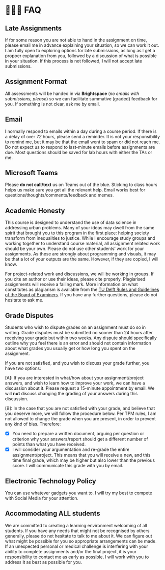 # 💁🏽‍♂️ FAQ

## Late Assignments
If for some reason you are not able to hand in the assignment on time, please email me in advance explaining your situation, so we can work it out. I am fully open to exploring options for late submissions, as long as I get a propoer explanation from you, followed by a discussion of what is possible in your situation. If this process is not followed, I will not accept late submissions.

## Assignment Format
All assessments will be handed in via **Brightspace** (*no emails with submissions, please*) so we can facilitate summative (graded) feedback for you. If something is not clear, ask me by email.

## Email
I normally respond to emails within a day during a course period. If there is a delay of over _72_ hours, please send a reminder. It is not your responsibility to remind me, but it may be that the email went to spam or did not reach me. Do not expect us to respond to last-minute emails before assignments are due. Most questions should be saved for lab hours with either the TAs or me.

## Microsoft Teams
Please **do not call/text** us on Teams out of the blue. Sticking to class hours helps us make sure you get all the relevant help. Email works best for questions/thoughts/comments/feedback and memes.

## Academic Honesty
This course is designed to understand the use of data science in addressing urban problems. Many of your ideas may dwell from the same spirit that brought you to this program in the first place: helping society transform from inequalities to justice. While I encourage study groups and working together to understand course material, all assignment related work should be your own. Please do not use other students’ work for your assignments. As these are strongly about programming and visuals, it may be that a lot of your outputs are the same. However, if they are copied, I will know.

For project-related work and discussions, we will be working in groups. If you cite an author or use their ideas, please cite properly. Plagiarised assignments will receive a failing mark. More information on what
constitutes as plagiarism is available from the [TU Delft Rules and Guidelines of the Board of Examiners](https://www.tudelft.nl/en/student/faculties/tpm-student-portal/education/rules-and-guidelines). If you have any further questions, please do not hesitate to ask me.

## Grade Disputes
Students who wish to dispute grades on an assignment must do so in writing. Grade disputes must be submitted no sooner than 24 hours after receiving your grade but within two weeks. Any dispute should specifically outline why you feel there is an error and should not contain information about what grades you usually get or how long you spent on the assignment.

If you are not satisfied, and you wish to discuss your grade further, you have two options:

[A]: If you are interested in what/how about your assignment/project answers, and wish to learn how to improve your work, we can have a discussion about it. Please request a 15-minute appointment by email. We will **not** discuss changing the grading of your answers during this discussion.

[B]: In the case that you are not satisfied with your grade, and believe that you deserve more, we will follow the procedure below. Per TPM rules, I am not allowed to change the grade when you are present, in order to prevent any kind of bias. Therefore:
- [x] You need to prepare a written document, arguing per question or criterion why your answers/report should get a different number of points than what you have received.
- [x] I will consider your argumentation and re-grade the entire assignment/project. This means that you will receive a new, and this time final grade, which may be higher but also lower than the previous score. I will communicate this grade with you by email.

## Electronic Technology Policy
You can use whatever gadgets you want to. I will try my best to compete with Social Media for your attention.

## Accommodating ALL students
We are committed to creating a learning environment welcoming of all students. If you have any needs that might not be recognised by others generally, please do not hesitate to talk to me about it. We can figure out what might be possible for you so appropriate arrangements can be made. If an unexpected personal or medical challenge is interfering with your ability to complete assignments and/or the final project, it is your responsibility to contact me as early as possible. I will work with you to address it as best as possible for you.
